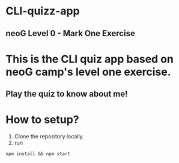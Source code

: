 # CLI-quizz-app

## neoG Level 0 - Mark One Exercise

# This is the CLI quiz app based on neoG camp's level one exercise.

## Play the quiz to know about me!

# How to setup?

1. Clone the repository locally.
2. run

``` console
npm install && npm start
```
